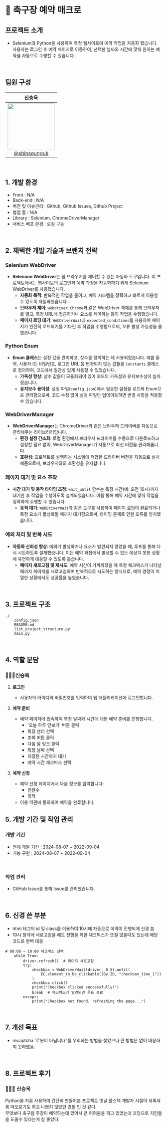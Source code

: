 # 🤖 축구장 예약 매크로
## 프로젝트 소개

- Selenium과 Python을 사용하여 특정 웹사이트에 예약 작업을 자동화 했습니다. 사용자는 로그인 후 예약 페이지로 이동하여, 선택한 날짜와 시간에 맞춰 원하는 예약을 자동으로 수행할 수 있습니다.

<br>

## 팀원 구성

<div align="center">

| **신승욱** |
| :------: |
| [<img src="https://avatars.githubusercontent.com/u/69791286?v=4" height=150 width=150> <br/> @shinseunguk](https://github.com/shinseunguk) |

</div>

<br>

## 1. 개발 환경

- Front : N/A
- Back-end : N/A
- 버전 및 이슈관리 : Github, Github Issues, Github Project
- 협업 툴 : N/A
- Library : Selenium, ChromeDriverManager
- 서비스 배포 환경 : 로컬 구동
<br>

## 2. 채택한 개발 기술과 브랜치 전략

### Selenium WebDriver

- **Selenium WebDriver**는 웹 브라우저를 제어할 수 있는 자동화 도구입니다. 이 프로젝트에서는 웹사이트의 로그인과 예약 과정을 자동화하기 위해 Selenium WebDriver를 사용했습니다.
  - **자동화 목적**: 반복적인 작업을 줄이고, 예약 시스템을 정확하고 빠르게 이용할 수 있도록 자동화했습니다.
  - **브라우저 제어**: `webdriver.Chrome`과 같은 WebDriver 객체를 통해 브라우저를 열고, 특정 URL에 접근하거나 요소를 제어하는 등의 작업을 수행했습니다.
  - **페이지 로딩 대기**: `WebDriverWait`과 `expected_conditions`를 사용하여 페이지가 완전히 로드되기를 기다린 후 작업을 수행함으로써, 오류 발생 가능성을 줄였습니다.

### Python Enum

- **Enum 클래스**는 설정 값을 관리하고, 상수를 정의하는 데 사용되었습니다. 예를 들어, 사용자 ID, 비밀번호, 로그인 URL 등 변경되지 않는 값들을 `Constants` 클래스로 정의하여, 코드에서 일관성 있게 사용할 수 있었습니다.
  - **가독성 향상**: 상수 값들이 모듈화되어 있어 코드의 가독성과 유지보수성이 높아졌습니다.
  - **유지보수 용이성**: 설정 파일(`config.json`)에서 필요한 설정을 로드해 Enum으로 관리함으로써, 코드 수정 없이 설정 파일만 업데이트하면 변경 사항을 적용할 수 있습니다.

### WebDriverManager

- **WebDriverManager**는 ChromeDriver와 같은 브라우저 드라이버를 자동으로 관리해주는 라이브러리입니다.
  - **환경 설정 간소화**: 로컬 환경에서 브라우저 드라이버를 수동으로 다운로드하고 설정할 필요 없이, WebDriverManager가 자동으로 최신 버전을 관리해줍니다.
  - **호환성**: 프로젝트를 실행하는 시스템에 적합한 드라이버 버전을 자동으로 설치해줌으로써, 브라우저와의 호환성을 유지합니다.

### 페이지 대기 및 요소 조작

- **시간 대기 및 동작 타이밍 조정**: `wait_until` 함수는 특정 시간(예: 오전 10시)까지 대기한 후 작업을 수행하도록 설계되었습니다. 이를 통해 예약 시간에 맞춰 작업을 정확하게 수행할 수 있습니다.
  - **동적 대기**: `WebDriverWait`과 같은 도구를 사용하여 페이지 로딩이 완료되거나 특정 요소가 활성화될 때까지 대기함으로써, 타이밍 문제로 인한 오류를 방지했습니다.

### 예외 처리 및 반복 시도

- **자동화 신뢰성 향상**: 예외가 발생하거나 요소가 발견되지 않았을 때, 루프를 통해 다시 시도하도록 설계했습니다. 이는 예약 과정에서 발생할 수 있는 예상치 못한 상황에 유연하게 대응할 수 있도록 돕습니다.
  - **페이지 새로고침 및 재시도**: 예약 시간이 가까워졌을 때 특정 체크박스가 나타날 때까지 페이지를 새로고침하며 반복적으로 시도하는 방식으로, 예약 경쟁이 치열한 상황에서도 성공률을 높였습니다.


<br>

## 3. 프로젝트 구조

```
./
    config.json
    README.md
    list_project_structure.py
    main.py
```

<br>

## 4. 역할 분담

### 🧑🏻‍💻신승욱

1. **로그인**
   - 사용자의 아이디와 비밀번호를 입력하여 웹 애플리케이션에 로그인합니다.

2. **예약 준비**
   - 예약 페이지에 접속하여 특정 날짜와 시간에 대한 예약 준비를 진행합니다.
     - '오늘 하루 안보기' 버튼 클릭
     - 특정 센터 선택
     - 조회 버튼 클릭
     - 다음 달 링크 클릭
     - 특정 날짜 선택
     - 지정된 시간까지 대기
     - 예약 시간 체크박스 선택

3. **예약 신청**
   - 예약 신청 페이지에서 다음 정보를 입력합니다:
     - 인원수
     - 목적
   - 이용 약관에 동의하여 예약을 완료합니다.


## 5. 개발 기간 및 작업 관리

### 개발 기간

- 전체 개발 기간 : 2024-08-07 ~ 2022-09-04
- 기능 구현 : 2024-08-07 ~ 2022-09-04

<br>

### 작업 관리

- GitHub Issue를 통해 Issue를 관리했습니다.

<br>

## 6. 신경 쓴 부분

- html 태그의 id 및 class를 이용하여 10시에 자동으로 예약이 진행되게 신경 씀
- 10시 정각에 새로고침을 해도 진행을 위한 체크박스가 뜨질 않을때도 있는데 해당 코드로 완벽 대응
```
# 08:00 ~ 10:00 체크박스 선택
    while True:
        driver.refresh()  # 페이지 새로고침
        try:
            checkbox = WebDriverWait(driver, 0.5).until(
                EC.element_to_be_clickable((By.ID, "checkbox_time_1"))
            )
            checkbox.click()
            print("Checkbox clicked successfully!")
            break  # 체크박스가 발견되면 루프 종료
        except:
            print("Checkbox not found, refreshing the page...")
```

<br>

## 7. 개선 목표

- recaptcha '로봇이 아닙니다.'를 우회하는 방법을 찾았으나 큰 방법은 없어 대응하지 못하였음.
    
<br>

## 8. 프로젝트 후기

### 🧑🏻‍💻 신승욱

Python을 처음 사용하여 간단히 만들어본 프로젝트 옛날 풀스택 개발자 시절이 새록새록 떠오르기도 하고 나쁘지 않았던 경험 인 것 같다. <br>
무엇보다 축구팀 주장이 예약하는데 있어서 큰 어려움을 겪고 있었는데 코딩으로 지인들을 도울수 있다는게 참 좋았다.

<br>

